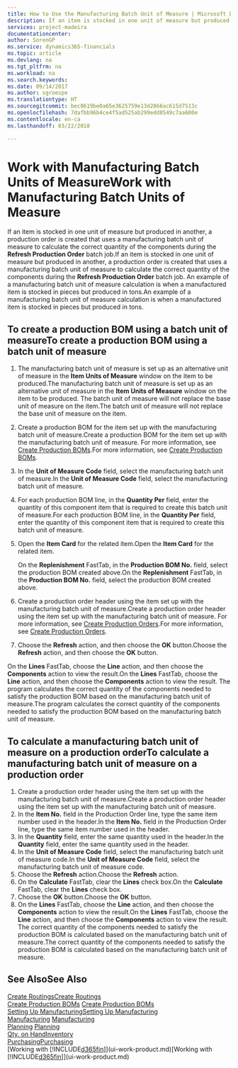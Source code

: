 ```yaml
---
title: How to Use the Manufacturing Batch Unit of Measure | Microsoft Docs
description: If an item is stocked in one unit of measure but produced in another, then the production order must be use a manufacturing batch unit of measure to calculate the correct quantity of components. An example of a manufacturing batch unit of measure calculation is when a manufactured item is stocked in pieces but produced in tons.
services: project-madeira
documentationcenter: 
author: SorenGP
ms.service: dynamics365-financials
ms.topic: article
ms.devlang: na
ms.tgt_pltfrm: na
ms.workload: na
ms.search.keywords: 
ms.date: 09/14/2017
ms.author: sgroespe
ms.translationtype: HT
ms.sourcegitcommit: bec0619be0a65e3625759e13d2866ac615d7513c
ms.openlocfilehash: 7dafbb96b4ce4f5ad525ab299edd8549c7aa600e
ms.contentlocale: en-ca
ms.lasthandoff: 03/22/2018

---
```

# <a name="work-with-manufacturing-batch-units-of-measure"></a><span data-ttu-id="d5b36-104">Work with Manufacturing Batch Units of Measure</span><span class="sxs-lookup"><span data-stu-id="d5b36-104">Work with Manufacturing Batch Units of Measure</span></span>
<span data-ttu-id="d5b36-105">If an item is stocked in one unit of measure but produced in another, a production order is created that uses a manufacturing batch unit of measure to calculate the correct quantity of the components during the **Refresh Production Order** batch job.</span><span class="sxs-lookup"><span data-stu-id="d5b36-105">If an item is stocked in one unit of measure but produced in another, a production order is created that uses a manufacturing batch unit of measure to calculate the correct quantity of the components during the **Refresh Production Order** batch job.</span></span> <span data-ttu-id="d5b36-106">An example of a manufacturing batch unit of measure calculation is when a manufactured item is stocked in pieces but produced in tons.</span><span class="sxs-lookup"><span data-stu-id="d5b36-106">An example of a manufacturing batch unit of measure calculation is when a manufactured item is stocked in pieces but produced in tons.</span></span>  

## <a name="to-create-a-production-bom-using-a-batch-unit-of-measure"></a><span data-ttu-id="d5b36-107">To create a production BOM using a batch unit of measure</span><span class="sxs-lookup"><span data-stu-id="d5b36-107">To create a production BOM using a batch unit of measure</span></span>  
1.  <span data-ttu-id="d5b36-108">The manufacturing batch unit of measure is set up as an alternative unit of measure in the **Item Units of Measure** window on the item to be produced.</span><span class="sxs-lookup"><span data-stu-id="d5b36-108">The manufacturing batch unit of measure is set up as an alternative unit of measure in the **Item Units of Measure** window on the item to be produced.</span></span> <span data-ttu-id="d5b36-109">The batch unit of measure will not replace the base unit of measure on the item.</span><span class="sxs-lookup"><span data-stu-id="d5b36-109">The batch unit of measure will not replace the base unit of measure on the item.</span></span>  
2.  <span data-ttu-id="d5b36-110">Create a production BOM for the item set up with the manufacturing batch unit of measure.</span><span class="sxs-lookup"><span data-stu-id="d5b36-110">Create a production BOM for the item set up with the manufacturing batch unit of measure.</span></span> <span data-ttu-id="d5b36-111">For more information, see [Create Production BOMs](production-how-to-create-production-boms.md).</span><span class="sxs-lookup"><span data-stu-id="d5b36-111">For more information, see [Create Production BOMs](production-how-to-create-production-boms.md).</span></span>  
3.  <span data-ttu-id="d5b36-112">In the **Unit of Measure Code** field, select the manufacturing batch unit of measure.</span><span class="sxs-lookup"><span data-stu-id="d5b36-112">In the **Unit of Measure Code** field, select the manufacturing batch unit of measure.</span></span>  
4.  <span data-ttu-id="d5b36-113">For each production BOM line, in the **Quantity Per** field, enter the quantity of this component item that is required to create this batch unit of measure.</span><span class="sxs-lookup"><span data-stu-id="d5b36-113">For each production BOM line, in the **Quantity Per** field, enter the quantity of this component item that is required to create this batch unit of measure.</span></span>  
5.  <span data-ttu-id="d5b36-114">Open the **Item Card** for the related item.</span><span class="sxs-lookup"><span data-stu-id="d5b36-114">Open the **Item Card** for the related item.</span></span>  

    <span data-ttu-id="d5b36-115">On the **Replenishment** FastTab, in the **Production BOM No.** field, select the production BOM created above.</span><span class="sxs-lookup"><span data-stu-id="d5b36-115">On the **Replenishment** FastTab, in the **Production BOM No.** field, select the production BOM created above.</span></span>  
6.  <span data-ttu-id="d5b36-116">Create a production order header using the item set up with the manufacturing batch unit of measure.</span><span class="sxs-lookup"><span data-stu-id="d5b36-116">Create a production order header using the item set up with the manufacturing batch unit of measure.</span></span> <span data-ttu-id="d5b36-117">For more information, see [Create Production Orders](production-how-to-create-production-orders.md).</span><span class="sxs-lookup"><span data-stu-id="d5b36-117">For more information, see [Create Production Orders](production-how-to-create-production-orders.md).</span></span>  
7.  <span data-ttu-id="d5b36-118">Choose the **Refresh** action, and then choose  the **OK** button.</span><span class="sxs-lookup"><span data-stu-id="d5b36-118">Choose the **Refresh** action, and then choose  the **OK** button.</span></span>  

<span data-ttu-id="d5b36-119">On the **Lines** FastTab, choose the **Line** action, and then choose the **Components** action to view the result.</span><span class="sxs-lookup"><span data-stu-id="d5b36-119">On the **Lines** FastTab, choose the **Line** action, and then choose the **Components** action to view the result.</span></span> <span data-ttu-id="d5b36-120">The program calculates the correct quantity of the components needed to satisfy the production BOM based on the manufacturing batch unit of measure.</span><span class="sxs-lookup"><span data-stu-id="d5b36-120">The program calculates the correct quantity of the components needed to satisfy the production BOM based on the manufacturing batch unit of measure.</span></span>  

## <a name="to-calculate-a-manufacturing-batch-unit-of-measure-on-a-production-order"></a><span data-ttu-id="d5b36-121">To calculate a manufacturing batch unit of measure on a production order</span><span class="sxs-lookup"><span data-stu-id="d5b36-121">To calculate a manufacturing batch unit of measure on a production order</span></span>  
1.  <span data-ttu-id="d5b36-122">Create a production order header using the item set up with the manufacturing batch unit of measure.</span><span class="sxs-lookup"><span data-stu-id="d5b36-122">Create a production order header using the item set up with the manufacturing batch unit of measure.</span></span>  
2.  <span data-ttu-id="d5b36-123">In the **Item No.** field in the Production Order line, type the same item number used in the header.</span><span class="sxs-lookup"><span data-stu-id="d5b36-123">In the **Item No.** field in the Production Order line, type the same item number used in the header.</span></span>  
3.  <span data-ttu-id="d5b36-124">In the **Quantity** field, enter the same quantity used in the header.</span><span class="sxs-lookup"><span data-stu-id="d5b36-124">In the **Quantity** field, enter the same quantity used in the header.</span></span>  
4.  <span data-ttu-id="d5b36-125">In the **Unit of Measure Code** field, select the manufacturing batch unit of measure code.</span><span class="sxs-lookup"><span data-stu-id="d5b36-125">In the **Unit of Measure Code** field, select the manufacturing batch unit of measure code.</span></span>  
5.  <span data-ttu-id="d5b36-126">Choose the **Refresh** action.</span><span class="sxs-lookup"><span data-stu-id="d5b36-126">Choose the **Refresh** action.</span></span>
6.  <span data-ttu-id="d5b36-127">On the **Calculate** FastTab, clear the **Lines** check box.</span><span class="sxs-lookup"><span data-stu-id="d5b36-127">On the **Calculate** FastTab, clear the **Lines** check box.</span></span>  
7.  <span data-ttu-id="d5b36-128">Choose the **OK** button.</span><span class="sxs-lookup"><span data-stu-id="d5b36-128">Choose the **OK** button.</span></span>  
8.  <span data-ttu-id="d5b36-129">On the **Lines** FastTab, choose the **Line** action, and then choose the **Components** action to view the result.</span><span class="sxs-lookup"><span data-stu-id="d5b36-129">On the **Lines** FastTab, choose the **Line** action, and then choose the **Components** action to view the result.</span></span> <span data-ttu-id="d5b36-130">The correct quantity of the components needed to satisfy the production BOM is calculated based on the manufacturing batch unit of measure.</span><span class="sxs-lookup"><span data-stu-id="d5b36-130">The correct quantity of the components needed to satisfy the production BOM is calculated based on the manufacturing batch unit of measure.</span></span>  

## <a name="see-also"></a><span data-ttu-id="d5b36-131">See Also</span><span class="sxs-lookup"><span data-stu-id="d5b36-131">See Also</span></span>  
[<span data-ttu-id="d5b36-132">Create Routings</span><span class="sxs-lookup"><span data-stu-id="d5b36-132">Create Routings</span></span>](production-how-to-create-routings.md)  
<span data-ttu-id="d5b36-133">[Create Production BOMs](production-how-to-create-production-boms.md)   </span><span class="sxs-lookup"><span data-stu-id="d5b36-133">[Create Production BOMs](production-how-to-create-production-boms.md)   </span></span>  
[<span data-ttu-id="d5b36-134">Setting Up Manufacturing</span><span class="sxs-lookup"><span data-stu-id="d5b36-134">Setting Up Manufacturing</span></span>](production-configure-production-processes.md)  
<span data-ttu-id="d5b36-135">[Manufacturing](production-manage-manufacturing.md)  </span><span class="sxs-lookup"><span data-stu-id="d5b36-135">[Manufacturing](production-manage-manufacturing.md)  </span></span>  
<span data-ttu-id="d5b36-136">[Planning](production-planning.md) </span><span class="sxs-lookup"><span data-stu-id="d5b36-136">[Planning](production-planning.md) </span></span>  
[<span data-ttu-id="d5b36-137">Qty. on Hand</span><span class="sxs-lookup"><span data-stu-id="d5b36-137">Inventory</span></span>](inventory-manage-inventory.md)  
[<span data-ttu-id="d5b36-138">Purchasing</span><span class="sxs-lookup"><span data-stu-id="d5b36-138">Purchasing</span></span>](purchasing-manage-purchasing.md)  
<span data-ttu-id="d5b36-139">[Working with [!INCLUDE[d365fin](includes/d365fin_md.md)]](ui-work-product.md)</span><span class="sxs-lookup"><span data-stu-id="d5b36-139">[Working with [!INCLUDE[d365fin](includes/d365fin_md.md)]](ui-work-product.md)</span></span>  

